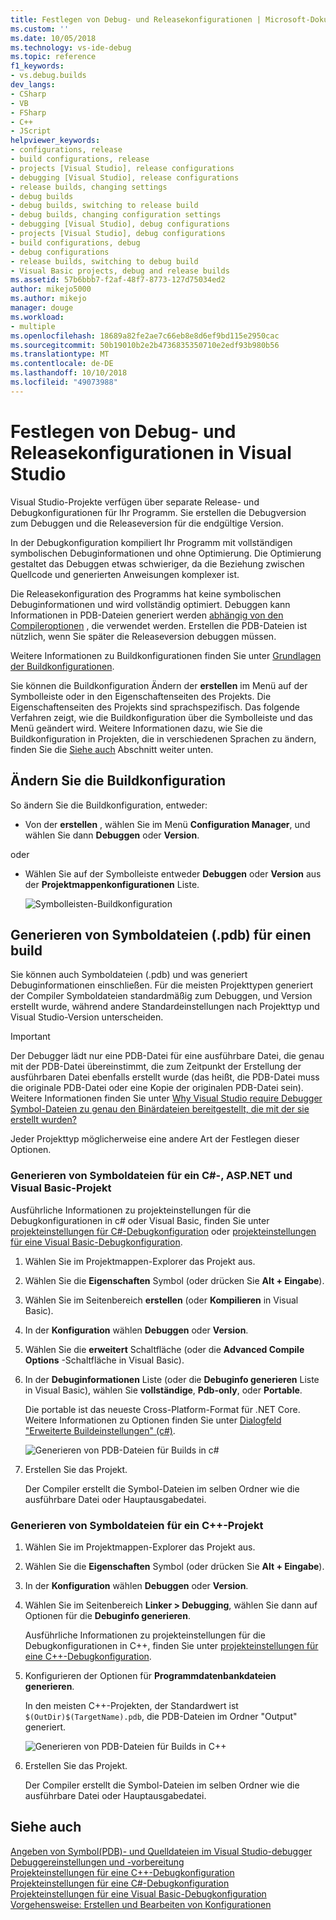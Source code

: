 ```yaml
---
title: Festlegen von Debug- und Releasekonfigurationen | Microsoft-Dokumentation
ms.custom: ''
ms.date: 10/05/2018
ms.technology: vs-ide-debug
ms.topic: reference
f1_keywords:
- vs.debug.builds
dev_langs:
- CSharp
- VB
- FSharp
- C++
- JScript
helpviewer_keywords:
- configurations, release
- build configurations, release
- projects [Visual Studio], release configurations
- debugging [Visual Studio], release configurations
- release builds, changing settings
- debug builds
- debug builds, switching to release build
- debug builds, changing configuration settings
- debugging [Visual Studio], debug configurations
- projects [Visual Studio], debug configurations
- build configurations, debug
- debug configurations
- release builds, switching to debug build
- Visual Basic projects, debug and release builds
ms.assetid: 57b6bbb7-f2af-48f7-8773-127d75034ed2
author: mikejo5000
ms.author: mikejo
manager: douge
ms.workload:
- multiple
ms.openlocfilehash: 18689a82fe2ae7c66eb8e8d6ef9bd115e2950cac
ms.sourcegitcommit: 50b19010b2e2b4736835350710e2edf93b980b56
ms.translationtype: MT
ms.contentlocale: de-DE
ms.lasthandoff: 10/10/2018
ms.locfileid: "49073988"
---
```

# <a name="set-debug-and-release-configurations-in-visual-studio"></a>Festlegen von Debug- und Releasekonfigurationen in Visual Studio

Visual Studio-Projekte verfügen über separate Release- und Debugkonfigurationen für Ihr Programm. Sie erstellen die Debugversion zum Debuggen und die Releaseversion für die endgültige Version.

In der Debugkonfiguration kompiliert Ihr Programm mit vollständigen symbolischen Debuginformationen und ohne Optimierung. Die Optimierung gestaltet das Debuggen etwas schwieriger, da die Beziehung zwischen Quellcode und generierten Anweisungen komplexer ist.

Die Releasekonfiguration des Programms hat keine symbolischen Debuginformationen und wird vollständig optimiert. Debuggen kann Informationen in PDB-Dateien generiert werden [abhängig von den Compileroptionen](#BKMK_symbols_release) , die verwendet werden. Erstellen die PDB-Dateien ist nützlich, wenn Sie später die Releaseversion debuggen müssen.

Weitere Informationen zu Buildkonfigurationen finden Sie unter [Grundlagen der Buildkonfigurationen](../ide/understanding-build-configurations.md).

Sie können die Buildkonfiguration Ändern der **erstellen** im Menü auf der Symbolleiste oder in den Eigenschaftenseiten des Projekts. Die Eigenschaftenseiten des Projekts sind sprachspezifisch. Das folgende Verfahren zeigt, wie die Buildkonfiguration über die Symbolleiste und das Menü geändert wird. Weitere Informationen dazu, wie Sie die Buildkonfiguration in Projekten, die in verschiedenen Sprachen zu ändern, finden Sie die [Siehe auch](#see-also) Abschnitt weiter unten.

## <a name="change-the-build-configuration"></a>Ändern Sie die Buildkonfiguration

So ändern Sie die Buildkonfiguration, entweder:

* Von der **erstellen** , wählen Sie im Menü **Configuration Manager**, und wählen Sie dann **Debuggen** oder **Version**.

oder

* Wählen Sie auf der Symbolleiste entweder **Debuggen** oder **Version** aus der **Projektmappenkonfigurationen** Liste.

  ![Symbolleisten-Buildkonfiguration](../debugger/media/toolbarbuildconfiguration.png "ToolbarBuildConfiguration")

## <a name="BKMK_symbols_release"></a>Generieren von Symboldateien (.pdb) für einen build

Sie können auch Symboldateien (.pdb) und was generiert Debuginformationen einschließen. Für die meisten Projekttypen generiert der Compiler Symboldateien standardmäßig zum Debuggen, und Version erstellt wurde, während andere Standardeinstellungen nach Projekttyp und Visual Studio-Version unterscheiden.

> [!IMPORTANT]
> Der Debugger lädt nur eine PDB-Datei für eine ausführbare Datei, die genau mit der PDB-Datei übereinstimmt, die zum Zeitpunkt der Erstellung der ausführbaren Datei ebenfalls erstellt wurde (das heißt, die PDB-Datei muss die originale PDB-Datei oder eine Kopie der originalen PDB-Datei sein). Weitere Informationen finden Sie unter [Why Visual Studio require Debugger Symbol-Dateien zu genau den Binärdateien bereitgestellt, die mit der sie erstellt wurden?](https://blogs.msdn.microsoft.com/jimgries/2007/07/06/why-does-visual-studio-require-debugger-symbol-files-to-exactly-match-the-binary-files-that-they-were-built-with/)

Jeder Projekttyp möglicherweise eine andere Art der Festlegen dieser Optionen.

### <a name="generate-symbol-files-for-a-c-aspnet-or-visual-basic-project"></a>Generieren von Symboldateien für ein C#-, ASP.NET und Visual Basic-Projekt

Ausführliche Informationen zu projekteinstellungen für die Debugkonfigurationen in c# oder Visual Basic, finden Sie unter [projekteinstellungen für C#-Debugkonfiguration](../debugger/project-settings-for-csharp-debug-configurations.md) oder [projekteinstellungen für eine Visual Basic-Debugkonfiguration](../debugger/project-settings-for-a-visual-basic-debug-configuration.md).

1. Wählen Sie im Projektmappen-Explorer das Projekt aus.

2. Wählen Sie die **Eigenschaften** Symbol (oder drücken Sie **Alt + Eingabe**).

3. Wählen Sie im Seitenbereich **erstellen** (oder **Kompilieren** in Visual Basic).

4. In der **Konfiguration** wählen **Debuggen** oder **Version**.

5. Wählen Sie die **erweitert** Schaltfläche (oder die **Advanced Compile Options** -Schaltfläche in Visual Basic).

6. In der **Debuginformationen** Liste (oder die **Debuginfo generieren** Liste in Visual Basic), wählen Sie **vollständige**, **Pdb-only**, oder **Portable**.

   Die portable ist das neueste Cross-Platform-Format für .NET Core. Weitere Informationen zu Optionen finden Sie unter [Dialogfeld "Erweiterte Buildeinstellungen" (c#)](../ide/reference/advanced-build-settings-dialog-box-csharp.md).

   ![Generieren von PDB-Dateien für Builds in c#](../debugger/media/dbg_project_properties_pdb_csharp.png "GeneratePDBsForCSharp")

7. Erstellen Sie das Projekt.

   Der Compiler erstellt die Symbol-Dateien im selben Ordner wie die ausführbare Datei oder Hauptausgabedatei.

### <a name="generate-symbol-files-for-a-c-project"></a>Generieren von Symboldateien für ein C++-Projekt

1. Wählen Sie im Projektmappen-Explorer das Projekt aus.

2. Wählen Sie die **Eigenschaften** Symbol (oder drücken Sie **Alt + Eingabe**).

3. In der **Konfiguration** wählen **Debuggen** oder **Version**.

4. Wählen Sie im Seitenbereich **Linker > Debugging**, wählen Sie dann auf Optionen für die **Debuginfo generieren**.

   Ausführliche Informationen zu projekteinstellungen für die Debugkonfigurationen in C++, finden Sie unter [projekteinstellungen für eine C++-Debugkonfiguration](../debugger/project-settings-for-a-cpp-debug-configuration.md).

5. Konfigurieren der Optionen für **Programmdatenbankdateien generieren**.

   In den meisten C++-Projekten, der Standardwert ist `$(OutDir)$(TargetName).pdb`, die PDB-Dateien im Ordner "Output" generiert.

   ![Generieren von PDB-Dateien für Builds in C++](../debugger/media/dbg_project_properties_pdb_cplusplus.png "GeneratePDBsforCPlusPlus")

6. Erstellen Sie das Projekt.

   Der Compiler erstellt die Symbol-Dateien im selben Ordner wie die ausführbare Datei oder Hauptausgabedatei.

## <a name="see-also"></a>Siehe auch
 
[Angeben von Symbol(PDB)- und Quelldateien im Visual Studio-debugger](../debugger/specify-symbol-dot-pdb-and-source-files-in-the-visual-studio-debugger.md)<br/>
[Debuggereinstellungen und -vorbereitung](../debugger/debugger-settings-and-preparation.md)<br/>
[Projekteinstellungen für eine C++-Debugkonfiguration](../debugger/project-settings-for-a-cpp-debug-configuration.md)<br/>
[Projekteinstellungen für eine C#-Debugkonfiguration](../debugger/project-settings-for-csharp-debug-configurations.md)<br/>
[Projekteinstellungen für eine Visual Basic-Debugkonfiguration](../debugger/project-settings-for-a-visual-basic-debug-configuration.md)<br/>
[Vorgehensweise: Erstellen und Bearbeiten von Konfigurationen](../ide/how-to-create-and-edit-configurations.md)
